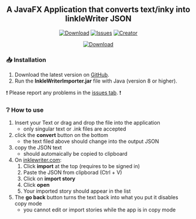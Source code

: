 <!-- TITLE -->
<h2 align="center">A JavaFX Application that converts text/inky into IinkleWriter JSON</h2>
<div align="center">

[![Download](https://img.shields.io/github/downloads/BluestoneDE/InkleWriterImporter/total.svg?style=for-the-badge&label=download&color=green&logo=DocuSign&logoColor=white)][download-link]
[![Issues](https://img.shields.io/github/issues-raw/BluestoneDE/InkleWriterImporter?color=orange&logo=windows%20terminal&style=for-the-badge)][issues]
[![Creator](https://img.shields.io/github/followers/BluestoneDE?color=blue&label=_Bluestone_&logo=github&style=for-the-badge)](https://github.com/BluestoneDE)

[![Download](https://repository-images.githubusercontent.com/655404198/2f1a7b2c-4a2d-4efe-8bcd-9a2dc01ede06)][download-link]

</div>

### 📥 Installation
1. Download the latest version on [GitHub][download-link].
2. Run the **InkleWriterImporter.jar** file with Java (version 8 or higher).

❗ Please report any problems in the [issues tab][issues]. ❗

### ❔ How to use
1. Insert your Text or drag and drop the file into the application
    - only singular text or .ink files are accepted
2. click the **convert** button on the bottom
    - the text filed above should change into the output JSON
3. copy the JSON text
    - should automaically be copied to clipboard
4. On [inklewriter.com]:
    1. Click **import** at the top (requires to be signed in)
    2. Paste the JSON from clipborad (Ctrl + V)
    3. Click on **import story**
    4. Click **open**
    5. Your imported story should appear in the list
5. The **go back** button turns the text back into what you put it disables copy mode
    - you cannot edit or import stories while the app is in copy mode


<!-- LINKS -->
[inklewriter.com]: https://inklewriter.com
[issues]: https://github.com/BluestoneDE/InkleWriterImporter/issues
[download-link]: https://github.com/BluestoneDE/InkleWriterImporter/releases/latest/download/InkleWriterImporter.jar

